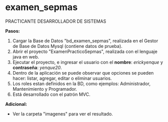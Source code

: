 # examen_sepmas
 PRACTICANTE DESARROLLADOR DE SISTEMAS
 
 **Pasos:**
 1. Cargar la Base de Datos "bd_examen_sepmas", realizada en el Gestor de Base de Datos Mysql (contiene datos de prueba).
 2. Abrir el proyecto "ExamenPracticoSepmas", realizada con el lenguaje java en web.
 3. Ejecutar el proyecto, e ingresar el usuario con el **nombre**: _erickyenque_ y **contraseña**: _yenque20_.
 4. Dentro de la aplicación se puede observar que opciones se pueden hacer: listar, agregar, editar o eliminar usuarios.
 5. Los roles estan definidos en la BD, como ejemplos: Administrador, Mantenimiento y Programador.
 6. Está desarrollado con el patrón MVC.
 
 **Adicional:**
 - Ver la carpeta "imagenes" para ver el resultado.
 
